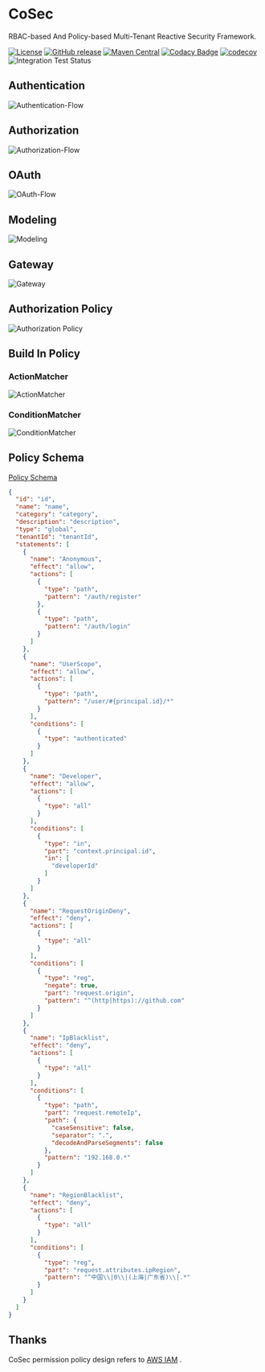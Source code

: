 # CoSec

RBAC-based And Policy-based Multi-Tenant Reactive Security Framework.

[![License](https://img.shields.io/badge/license-Apache%202-4EB1BA.svg)](https://www.apache.org/licenses/LICENSE-2.0.html)
[![GitHub release](https://img.shields.io/github/release/Ahoo-Wang/CoSec.svg)](https://github.com/Ahoo-Wang/CoSec/releases)
[![Maven Central](https://maven-badges.herokuapp.com/maven-central/me.ahoo.cosec/cosec-core/badge.svg)](https://maven-badges.herokuapp.com/maven-central/me.ahoo.cosec/cosec-core)
[![Codacy Badge](https://app.codacy.com/project/badge/Grade/b3133cf684a74192a55abbefe2a0759a)](https://www.codacy.com/gh/Ahoo-Wang/CoSec/dashboard?utm_source=github.com&amp;utm_medium=referral&amp;utm_content=Ahoo-Wang/CoSec&amp;utm_campaign=Badge_Grade)
[![codecov](https://codecov.io/gh/Ahoo-Wang/CoSec/branch/main/graph/badge.svg?token=AL0RyJbMZv)](https://codecov.io/gh/Ahoo-Wang/CoSec)
![Integration Test Status](https://github.com/Ahoo-Wang/CoSec/actions/workflows/integration-test.yml/badge.svg)

## Authentication

![Authentication-Flow](document/design/assets/Authentication-Flow.svg)

## Authorization

![Authorization-Flow](document/design/assets/Authorization-Flow.svg)

## OAuth

![OAuth-Flow](document/design/assets/OAuth-Flow.svg)

## Modeling

![Modeling](document/design/assets/Modeling.svg)

## Gateway

![Gateway](document/design/assets/Gateway.svg)

## Authorization Policy

![Authorization Policy](document/design/assets/Authorization-Policy.svg)

## Build In Policy

### ActionMatcher

![ActionMatcher](document/design/assets/ActionMatcher.svg)

### ConditionMatcher

![ConditionMatcher](document/design/assets/ConditionMatcher.svg)

## Policy Schema

[Policy Schema](document/cosec-policy.schema.json)

```json
{
  "id": "id",
  "name": "name",
  "category": "category",
  "description": "description",
  "type": "global",
  "tenantId": "tenantId",
  "statements": [
    {
      "name": "Anonymous",
      "effect": "allow",
      "actions": [
        {
          "type": "path",
          "pattern": "/auth/register"
        },
        {
          "type": "path",
          "pattern": "/auth/login"
        }
      ]
    },
    {
      "name": "UserScope",
      "effect": "allow",
      "actions": [
        {
          "type": "path",
          "pattern": "/user/#{principal.id}/*"
        }
      ],
      "conditions": [
        {
          "type": "authenticated"
        }
      ]
    },
    {
      "name": "Developer",
      "effect": "allow",
      "actions": [
        {
          "type": "all"
        }
      ],
      "conditions": [
        {
          "type": "in",
          "part": "context.principal.id",
          "in": [
            "developerId"
          ]
        }
      ]
    },
    {
      "name": "RequestOriginDeny",
      "effect": "deny",
      "actions": [
        {
          "type": "all"
        }
      ],
      "conditions": [
        {
          "type": "reg",
          "negate": true,
          "part": "request.origin",
          "pattern": "^(http|https)://github.com"
        }
      ]
    },
    {
      "name": "IpBlacklist",
      "effect": "deny",
      "actions": [
        {
          "type": "all"
        }
      ],
      "conditions": [
        {
          "type": "path",
          "part": "request.remoteIp",
          "path": {
            "caseSensitive": false,
            "separator": ".",
            "decodeAndParseSegments": false
          },
          "pattern": "192.168.0.*"
        }
      ]
    },
    {
      "name": "RegionBlacklist",
      "effect": "deny",
      "actions": [
        {
          "type": "all"
        }
      ],
      "conditions": [
        {
          "type": "reg",
          "part": "request.attributes.ipRegion",
          "pattern": "^中国\\|0\\|(上海|广东省)\\|.*"
        }
      ]
    }
  ]
}

```

## Thanks

CoSec permission policy design refers to [AWS IAM](https://docs.aws.amazon.com/IAM/latest/UserGuide/introduction.html) .
